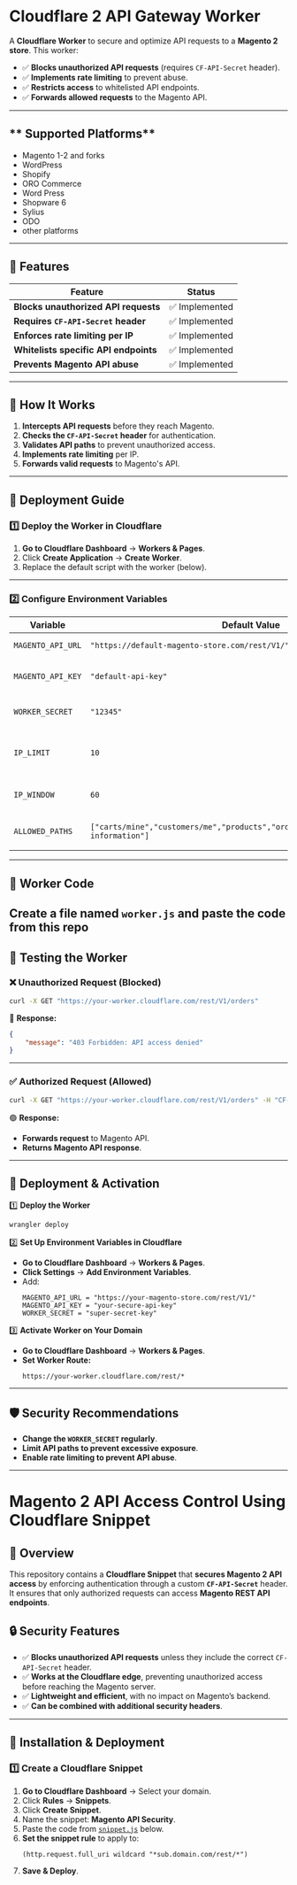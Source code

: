 # **Cloudflare 2 API Gateway Worker**

A **Cloudflare Worker** to secure and optimize API requests to a **Magento 2 store**. This worker:
- ✅ **Blocks unauthorized API requests** (requires `CF-API-Secret` header).
- ✅ **Implements rate limiting** to prevent abuse.
- ✅ **Restricts access** to whitelisted API endpoints.
- ✅ **Forwards allowed requests** to the Magento API.

---

## ** Supported Platforms**
 - Magento 1-2 and forks
 - WordPress
 - Shopify
 - ORO Commerce
 - Word Press
 - Shopware 6
 - Sylius
 - ODO
 - other platforms
   
---


## **🚀 Features**
| Feature | Status |
|---------|--------|
| **Blocks unauthorized API requests** | ✅ Implemented |
| **Requires `CF-API-Secret` header** | ✅ Implemented |
| **Enforces rate limiting per IP** | ✅ Implemented |
| **Whitelists specific API endpoints** | ✅ Implemented |
| **Prevents Magento API abuse** | ✅ Implemented |

---

## **📌 How It Works**
1. **Intercepts API requests** before they reach Magento.
2. **Checks the `CF-API-Secret` header** for authentication.
3. **Validates API paths** to prevent unauthorized access.
4. **Implements rate limiting** per IP.
5. **Forwards valid requests** to Magento's API.

---

## **📁 Deployment Guide**
### **1️⃣ Deploy the Worker in Cloudflare**
1. **Go to Cloudflare Dashboard** → **Workers & Pages**.
2. Click **Create Application** → **Create Worker**.
3. Replace the default script with the worker (below).

---

### **2️⃣ Configure Environment Variables**
| **Variable**       | **Default Value** | **Description** |
|-------------------|----------------|----------------|
| `MAGENTO_API_URL` | `"https://default-magento-store.com/rest/V1/"` | Magento API base URL. |
| `MAGENTO_API_KEY` | `"default-api-key"` | Magento API authentication key. |
| `WORKER_SECRET` | `"12345"` | Required `CF-API-Secret` header value. |
| `IP_LIMIT` | `10` | Max API requests per IP per time window. |
| `IP_WINDOW` | `60` | Time window (seconds) for rate limiting. |
| `ALLOWED_PATHS` | `["carts/mine","customers/me","products","orders","categories","payment-information"]` | Whitelisted API endpoints. |

---

## **📝 Worker Code**
Create a file named **`worker.js`** and paste the  code from this repo 
---

## **📌 Testing the Worker**
### **❌ Unauthorized Request (Blocked)**
```sh
curl -X GET "https://your-worker.cloudflare.com/rest/V1/orders"
```
🔴 **Response:**
```json
{
    "message": "403 Forbidden: API access denied"
}
```

---

### **✅ Authorized Request (Allowed)**
```sh
curl -X GET "https://your-worker.cloudflare.com/rest/V1/orders" -H "CF-API-Secret: 12345"
```
🟢 **Response:**  
- **Forwards request** to Magento API.
- **Returns Magento API response**.

---

## **🚀 Deployment & Activation**
1️⃣ **Deploy the Worker**
```sh
wrangler deploy
```

2️⃣ **Set Up Environment Variables in Cloudflare**
- **Go to Cloudflare Dashboard** → **Workers & Pages**.
- **Click Settings** → **Add Environment Variables**.
- Add:
  ```
  MAGENTO_API_URL = "https://your-magento-store.com/rest/V1/"
  MAGENTO_API_KEY = "your-secure-api-key"
  WORKER_SECRET = "super-secret-key"
  ```

3️⃣ **Activate Worker on Your Domain**
- **Go to Cloudflare Dashboard** → **Workers & Pages**.
- **Set Worker Route:**  
  ```
  https://your-worker.cloudflare.com/rest/*
  ```

---

## **🛡️ Security Recommendations**
- **Change the `WORKER_SECRET` regularly**.
- **Limit API paths to prevent excessive exposure**.
- **Enable rate limiting to prevent API abuse**.

---

# **Magento 2 API Access Control Using Cloudflare Snippet**

## **🚀 Overview**
This repository contains a **Cloudflare Snippet** that **secures Magento 2 API access** by enforcing authentication through a custom **`CF-API-Secret`** header. It ensures that only authorized requests can access **Magento REST API endpoints**.

## **🔒 Security Features**
- ✅ **Blocks unauthorized API requests** unless they include the correct `CF-API-Secret` header.
- ✅ **Works at the Cloudflare edge**, preventing unauthorized access before reaching the Magento server.
- ✅ **Lightweight and efficient**, with no impact on Magento’s backend.
- ✅ **Can be combined with additional security headers**.

---

## **📁 Installation & Deployment**
### **1️⃣ Create a Cloudflare Snippet**
1. **Go to Cloudflare Dashboard** → Select your domain.
2. Click **Rules** → **Snippets**.
3. Click **Create Snippet**.
4. Name the snippet: **Magento API Security**.
5. Paste the code from [`snippet.js`](#-snippetjs) below.
6. **Set the snippet rule** to apply to:
   ```
   (http.request.full_uri wildcard "*sub.domain.com/rest/*")
   ```
7. **Save & Deploy**.

